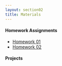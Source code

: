 ```yaml
---
layout: section02
title: Materials
---
```


#### Homework Assignments
<ul>
<li><a href="{{site.baseurl}}/topknots/homework01.pdf">Homework 01</a></li>
<li><a href="">Homework 02</a></li>
</ul>

#### Projects
